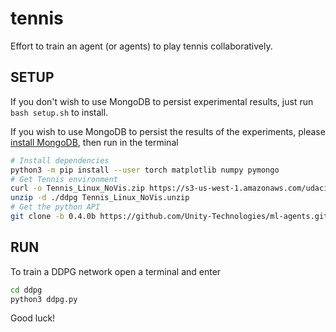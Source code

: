 # **tennis**

Effort to train an agent (or agents) to play tennis collaboratively.

## **SETUP**
If you don't wish to use MongoDB to persist experimental results, just run `bash setup.sh` to install.

If you wish to use MongoDB to persist the results of the experiments, please [install MongoDB](https://docs.mongodb.com/manual/tutorial/install-mongodb-on-ubuntu/), then run in the terminal

```bash
# Install dependencies
python3 -m pip install --user torch matplotlib numpy pymongo
# Get Tennis environment
curl -o Tennis_Linux_NoVis.zip https://s3-us-west-1.amazonaws.com/udacity-drlnd/P3/Tennis/Tennis_Linux_NoVis.zip
unzip -d ./ddpg Tennis_Linux_NoVis.unzip
# Get the python API
git clone -b 0.4.0b https://github.com/Unity-Technologies/ml-agents.git ddpg/ml-agents
```  

## **RUN**
To train a DDPG network open a terminal and enter
```bash
cd ddpg  
python3 ddpg.py
```  
Good luck!
